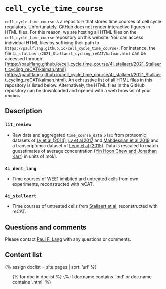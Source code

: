# `cell_cycle_time_course`

`cell_cycle_time_course` is a repository that stores time courses of cell cycle regulators. Unfortunately, GitHub does not render interactive figures in HTML files. For this reason, we are hosting all HTML files on the `cell_cycle_time_course` repository on this website. You can access individual HTML files by suffixing their path to `https://paulflang.github.io/cell_cycle_time_course/`. For instance, the file `4i_stallaert/2021_Stallaert_cycling_reCAT/kalman.html` can be accessed through [https://paulflang.github.io/cell_cycle_time_course/4i_stallaert/2021_Stallaert_cycling_reCAT/kalman.html](https://paulflang.github.io/cell_cycle_time_course/4i_stallaert/2021_Stallaert_cycling_reCAT/kalman.html). An exhaustive list of all HTML files in this repository is listed below. Alternatively, the HTML files in the GitHub repository can be downloaded and opened with a web browser of your choice.

## Description

### `lit_review`
* Raw data and aggregated `time_course_data.xlsx` from proteomic datasets of [Ly et al (2014)](https://doi.org/10.7554/eLife.01630), [Ly et al 2017](https://www.ncbi.nlm.nih.gov/pmc/articles/PMC5650473/) and [Mahdessian et al 2019](https://www.biorxiv.org/content/10.1101/543231v1) and a transcriptomic dataset of [Leng et al (2015)](https://www.nature.com/articles/nmeth.3549). Data is rescaled to match guesstimates of average concentration ([Yin Hoon Chew and Jonathan Karr](https://github.com/KarrLab/h1_hesc/blob/master/h1_hesc/kb_gen/core.xlsx)) in units of mol/l.

### `4i_dent_lang`
* Time courses of WEE1 inhibited and untreated cells from own experiments, reconstructed with reCAT.

### `4i_stallaert`
* Time courses of untreated cells from [Stallaert et al](https://www.biorxiv.org/content/10.1101/2021.02.11.430845v1), reconstructed with reCAT.

## Questions and comments
Please contact [Paul F. Lang](mailto:paul.lang@wolfson.ox.ac.uk) with any questions or comments.

## Content list

{% assign doclist = site.pages | sort: 'url'  %}
<ul>
   {% for doc in doclist %}
        {% if doc.name contains '.md' or doc.name contains '.html' %} <!-- if it ends with .md write basenaeme and set isfile to true, if it does not end with md: if isfile is true minus one indent, else plus one indent
            <li><a href="{{ site.baseurl }}{{ doc.url }}">{{ doc.url }}</a></li>
        {% endif %}
    {% endfor %}
</ul>

